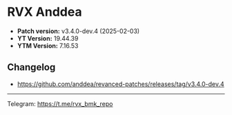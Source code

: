 # RVX Anddea
- **Patch version:** v3.4.0-dev.4 (2025-02-03)
- **YT Version:** 19.44.39
- **YTM Version:** 7.16.53
## Changelog
- https://github.com/anddea/revanced-patches/releases/tag/v3.4.0-dev.4
---
Telegram: https://t.me/rvx_bmk_repo